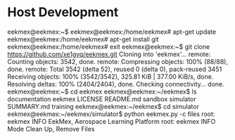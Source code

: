 Host Development
==

eekmex@eekmex:~$ 
eekmex@eekmex:/home/eekmex# apt-get update
eekmex@eekmex:/home/eekmex# apt-get install git
eekmex@eekmex:/home/eekmex# exit
eekmex@eekmex:~$ git clone https://github.com/xe1gyq/eekmex.git
Cloning into 'eekmex'...
remote: Counting objects: 3542, done.
remote: Compressing objects: 100% (88/88), done.
remote: Total 3542 (delta 52), reused 0 (delta 0), pack-reused 3451
Receiving objects: 100% (3542/3542), 325.81 KiB | 377.00 KiB/s, done.
Resolving deltas: 100% (2404/2404), done.
Checking connectivity... done.
eekmex@eekmex:~$ cd eekmex
eekmex@eekmex:~/eekmex$ ls
documentation  eekmex  LICENSE  README.md  sandbox  simulator  SUMMARY.md  training
eekmex@eekmex:~/eekmex$ cd simulator
eekmex@eekmex:~/eekmex/simulator$ python eekmex.py -c files
root: eekmex     INFO EekMex, Aerospace Learning Platform
root: eekmex     INFO Mode Clean Up, Remove Files



